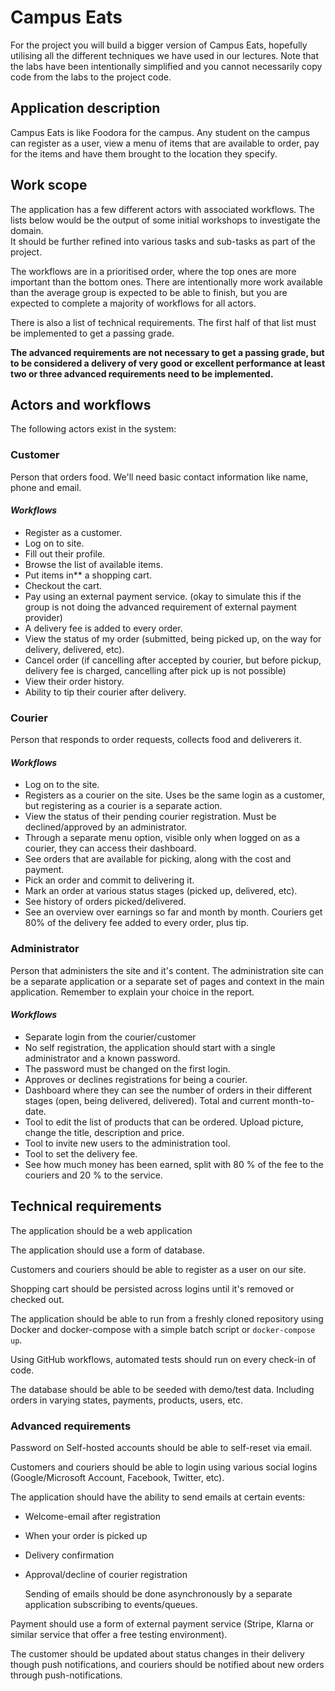 # Campus Eats

For the project you will build a bigger version of Campus Eats, hopefully utilising all the different techniques we have used in our lectures. Note that the labs have been intentionally simplified and you cannot necessarily copy code from the labs to the project code.

## Application description

Campus Eats is like Foodora for the campus. Any student on the campus can register as a user, view a menu of items that are available to order, pay for the items and have them brought to the location they specify.

## Work scope

The application has a few different actors with associated workflows. The lists below would be the output of some initial workshops to investigate the domain.  
It should be further refined into various tasks and sub-tasks as part of the project.

The workflows are in a prioritised order, where the top ones are more important than the bottom ones. There are intentionally more work available than the average group is expected to be able to finish, but you are expected to complete a majority of workflows for all actors.

There is also a list of technical requirements. The first half of that list must be implemented to get a passing grade.

**The advanced requirements are not necessary to get a passing grade, but to be considered a delivery of very good or excellent performance at least two or three advanced requirements need to be implemented.**

## Actors and workflows

The following actors exist in the system:

### Customer

Person that orders food. We'll need basic contact information like name, phone and email.

#### *Workflows*

* Register as a customer.
* Log on to site.
* Fill out their profile.
* Browse the list of available items.
* Put items in** a shopping cart.
* Checkout the cart.
* Pay using an external payment service. (okay to simulate this if the group is not doing the advanced requirement of external payment provider)
* A delivery fee is added to every order.
* View the status of my order (submitted, being picked up, on the way for delivery, delivered, etc).
* Cancel order (if cancelling after accepted by courier, but before pickup, delivery fee is charged, cancelling after pick up is not possible)
* View their order history.
* Ability to tip their courier after delivery.

### Courier

Person that responds to order requests, collects food and deliverers it.

#### *Workflows*

* Log on to the site.
* Registers as a courier on the site. Uses be the same login as a customer, but registering as a courier is a separate action.
* View the status of their pending courier registration. Must be declined/approved by an administrator.
* Through a separate menu option, visible only when logged on as a courier, they can access their dashboard.
* See orders that are available for picking, along with the cost and payment.
* Pick an order and commit to delivering it.
* Mark an order at various status stages (picked up, delivered, etc).
* See history of orders picked/delivered.
* See an overview over earnings so far and month by month. Couriers get 80% of the delivery fee added to every order, plus tip.

### Administrator

Person that administers the site and it's content. The administration site can be a separate application or a separate set of pages and context in the main application. Remember to explain your choice in the report.

#### *Workflows*

* Separate login from the courier/customer
* No self registration, the application should start with a single administrator and a known password.
* The password must be changed on the first login.
* Approves or declines registrations for being a courier.
* Dashboard where they can see the number of orders in their different stages (open, being delivered, delivered). Total and current month-to-date.
* Tool to edit the list of products that can be ordered. Upload picture, change the title, description and price.
* Tool to invite new users to the administration tool.
* Tool to set the delivery fee.
* See how much money has been earned, split with 80 % of the fee to the couriers and 20 % to the service.

## Technical requirements

The application should be a web application

The application should use a form of database.

Customers and couriers should be able to register as a user on our site.

Shopping cart should be persisted across logins until it's removed or checked out.

The application should be able to run from a freshly cloned repository using Docker and docker-compose with a simple batch script or `docker-compose up`.

Using GitHub workflows, automated tests should run on every check-in of code.

The database should be able to be seeded with demo/test data. Including orders in varying states, payments, products, users, etc.  

### Advanced requirements

Password on Self-hosted accounts should be able to self-reset via email.

Customers and couriers should be able to login using various social logins (Google/Microsoft Account, Facebook, Twitter, etc).

The application should have the ability to send emails at certain events:

* Welcome-email after registration
* When your order is picked up
* Delivery confirmation
* Approval/decline of courier registration

  Sending of emails should be done asynchronously by a separate application subscribing to events/queues.

Payment should use a form of external payment service (Stripe, Klarna or similar service that offer a free testing environment).

The customer should be updated about status changes in their delivery though push notifications, and couriers should be notified about new orders through push-notifications.
